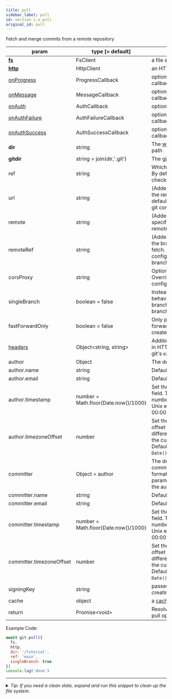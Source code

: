 ```yaml
---
title: pull
sidebar_label: pull
id: version-1.x-pull
original_id: pull
---
```


Fetch and merge commits from a remote repository

| param                            | type [= default]                     | description                                                                                                                                                   |
| -------------------------------- | ------------------------------------ | ------------------------------------------------------------------------------------------------------------------------------------------------------------- |
| [**fs**](./fs)                   | FsClient                             | a file system client                                                                                                                                          |
| [**http**](./http)               | HttpClient                           | an HTTP client                                                                                                                                                |
| [onProgress](./onProgress)       | ProgressCallback                     | optional progress event callback                                                                                                                              |
| [onMessage](./onMessage)         | MessageCallback                      | optional message event callback                                                                                                                               |
| [onAuth](./onAuth)               | AuthCallback                         | optional auth fill callback                                                                                                                                   |
| [onAuthFailure](./onAuthFailure) | AuthFailureCallback                  | optional auth rejected callback                                                                                                                               |
| [onAuthSuccess](./onAuthSuccess) | AuthSuccessCallback                  | optional auth approved callback                                                                                                                               |
| **dir**                          | string                               | The [working tree](dir-vs-gitdir.md) directory path                                                                                                           |
| **gitdir**                       | string = join(dir,'.git')            | The [git directory](dir-vs-gitdir.md) path                                                                                                                    |
| ref                              | string                               | Which branch to merge into. By default this is the currently checked out branch.                                                                              |
| url                              | string                               | (Added in 1.1.0) The URL of the remote repository. The default is the value set in the git config for that remote.                                            |
| remote                           | string                               | (Added in 1.1.0) If URL is not specified, determines which remote to use.                                                                                     |
| remoteRef                        | string                               | (Added in 1.1.0) The name of the branch on the remote to fetch. By default this is the configured remote tracking branch.                                     |
| corsProxy                        | string                               | Optional [CORS proxy](https://www.npmjs.com/%40isomorphic-git/cors-proxy). Overrides value in repo config.                                                    |
| singleBranch                     | boolean = false                      | Instead of the default behavior of fetching all the branches, only fetch a single branch.                                                                     |
| fastForwardOnly                  | boolean = false                      | Only perform simple fast-forward merges. (Don't create merge commits.)                                                                                        |
| [headers](./headers)             | Object\<string, string\>             | Additional headers to include in HTTP requests, similar to git's `extraHeader` config                                                                         |
| author                           | Object                               | The details about the author.                                                                                                                                 |
| author.name                      | string                               | Default is `user.name` config.                                                                                                                                |
| author.email                     | string                               | Default is `user.email` config.                                                                                                                               |
| author.timestamp                 | number = Math.floor(Date.now()/1000) | Set the author timestamp field. This is the integer number of seconds since the Unix epoch (1970-01-01 00:00:00).                                             |
| author.timezoneOffset            | number                               | Set the author timezone offset field. This is the difference, in minutes, from the current timezone to UTC. Default is `(new Date()).getTimezoneOffset()`.    |
| committer                        | Object = author                      | The details about the commit committer, in the same format as the author parameter. If not specified, the author details are used.                            |
| committer.name                   | string                               | Default is `user.name` config.                                                                                                                                |
| committer.email                  | string                               | Default is `user.email` config.                                                                                                                               |
| committer.timestamp              | number = Math.floor(Date.now()/1000) | Set the committer timestamp field. This is the integer number of seconds since the Unix epoch (1970-01-01 00:00:00).                                          |
| committer.timezoneOffset         | number                               | Set the committer timezone offset field. This is the difference, in minutes, from the current timezone to UTC. Default is `(new Date()).getTimezoneOffset()`. |
| signingKey                       | string                               | passed to [commit](commit.md) when creating a merge commit                                                                                                    |
| cache                            | object                               | a [cache](cache.md) object                                                                                                                                    |
| return                           | Promise\<void\>                      | Resolves successfully when pull operation completes                                                                                                           |

Example Code:

```js live
await git.pull({
  fs,
  http,
  dir: '/tutorial',
  ref: 'main',
  singleBranch: true
})
console.log('done')
```


---

<details>
<summary><i>Tip: If you need a clean slate, expand and run this snippet to clean up the file system.</i></summary>

```js live
window.fs = new LightningFS('fs', { wipe: true })
window.pfs = window.fs.promises
console.log('done')
```
</details>

<script>
(function rewriteEditLink() {
  const el = document.querySelector('a.edit-page-link.button');
  if (el) {
    el.href = 'https://github.com/isomorphic-git/isomorphic-git/edit/main/src/api/pull.js';
  }
})();
</script>